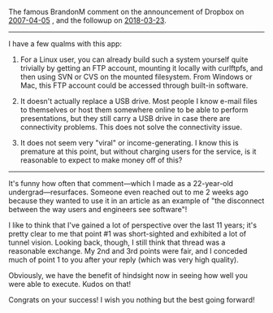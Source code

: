 The famous BrandonM comment [](https://news.ycombinator.com/item?id=9224) on the announcement of Dropbox on [2007-04-05](https://news.ycombinator.com/item?id=9224) , and the followup on [2018-03-23](https://news.ycombinator.com/item?id=16661824).

---

I have a few qualms with this app:

1. For a Linux user, you can already build such a system yourself quite trivially by getting an FTP account, mounting it locally with curlftpfs, and then using SVN or CVS on the mounted filesystem. From Windows or Mac, this FTP account could be accessed through built-in software.

2. It doesn't actually replace a USB drive. Most people I know e-mail files to themselves or host them somewhere online to be able to perform presentations, but they still carry a USB drive in case there are connectivity problems. This does not solve the connectivity issue.

3. It does not seem very "viral" or income-generating. I know this is premature at this point, but without charging users for the service, is it reasonable to expect to make money off of this?

---

It's funny how often that comment—which I made as a 22-year-old undergrad—resurfaces. Someone even reached out to me 2 weeks ago because they wanted to use it in an article as an example of "the disconnect between the way users and engineers see software"!

I like to think that I've gained a lot of perspective over the last 11 years; it's pretty clear to me that point #1 was short-sighted and exhibited a lot of tunnel vision. Looking back, though, I still think that thread was a reasonable exchange. My 2nd and 3rd points were fair, and I conceded much of point 1 to you after your reply (which was very high quality).

Obviously, we have the benefit of hindsight now in seeing how well you were able to execute. Kudos on that!

Congrats on your success! I wish you nothing but the best going forward!